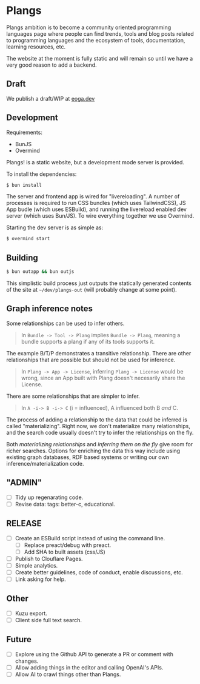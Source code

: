 # Plangs

Plangs ambition is to become a community oriented programming languages page where people can find trends, tools and blog posts related to programming languages and the ecosystem of tools, documentation, learning resources, etc.

The website at the moment is fully static and will remain so until we have a very good reason to add a backend.

## Draft

We publish a draft/WIP at [eoga.dev](https://eoga.dev)

## Development

Requirements:

* BunJS
* Overmind

Plangs! is a static website, but a development mode server is provided.

To install the dependencies:

```sh
$ bun install
```

The server and frontend app is wired for "livereloading". A number of processes is required to run CSS bundles (which uses TailwindCSS), JS App budle (which uses ESBuild), and running the livereload enabled dev server (which uses Bun/JS). To wire everything together we use Overmind.

Starting the dev server is as simple as:

```sh
$ overmind start
```

## Building

```sh
$ bun outapp && bun outjs
```

This simplistic build process just outputs the statically generated contents of the site at `~/dev/plangs-out` (will probably change at some point).

## Graph inference notes

Some relationships can be used to infer others.

> In `Bundle -> Tool -> Plang` implies `Bundle -> Plang`, meaning a bundle supports a plang if any of its tools supports it.

The example B/T/P demonstrates a transitive relationship. There are other relationships that are possible but should not be used for inference.

> In `Plang -> App -> License`, inferring `Plang -> License` would be wrong, since an App built with Plang doesn't necesarily share the License.

There are some relationships that are simpler to infer.

> In `A -i-> B -i-> C` (i = influenced), A influenced both B _and_ C.

The process of adding a relationship to the data that could be inferred is called "materializing". Right now, we don't materialize many relationships, and the search code usually doesn't try to infer the relationships on the fly.

Both *materializing relationships* and *inferring them on the fly* give room for richer searches. Options for enriching the data this way include using existing graph databases, RDF based systems or writing our own inference/materialization code.

## "ADMIN"

- [ ] Tidy up regenarating code.
- [ ] Revise data: tags: better-c, educational.

## RELEASE

- [ ] Create an ESBuild script instead of using the command line.
    - [ ] Replace preact/debug with preact.
    - [ ] Add SHA to built assets (css/JS)
- [ ] Publish to Clouflare Pages.
- [ ] Simple analytics.
- [ ] Create better guidelines, code of conduct, enable discussions, etc.
- [ ] Link asking for help.

## Other

- [ ] Kuzu export.
- [ ] Client side full text search.

## Future

- [ ] Explore using the Github API to generate a PR or comment with changes.
- [ ] Allow adding things in the editor and calling OpenAI's APIs.
- [ ] Allow AI to crawl things other than Plangs.